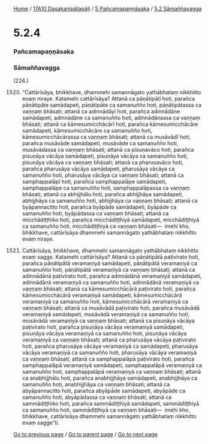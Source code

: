 
[Home](/) / [17A10 Dasakanipātapāḷi](/tipitaka/17A10.md) / [5 Pañcamapaṇṇāsaka](/tipitaka/17A10/5.md) / [5.2 Sāmaññavagga](/tipitaka/17A10/5/5.2.md)

# 5.2.4

### Pañcamapaṇṇāsaka

### Sāmaññavagga

(224.)

1520. “Cattārīsāya, bhikkhave, dhammehi samannāgato yathābhataṃ nikkhitto evaṃ niraye. Katamehi cattārīsāya? Attanā ca pāṇātipātī hoti, parañca pāṇātipāte samādapeti, pāṇātipāte ca samanuñño hoti, pāṇātipātassa ca vaṇṇaṃ bhāsati; attanā ca adinnādāyī hoti, parañca adinnādāne samādapeti, adinnādāne ca samanuñño hoti, adinnādānassa ca vaṇṇaṃ bhāsati; attanā ca kāmesumicchācārī hoti, parañca kāmesumicchācāre samādapeti, kāmesumicchācāre ca samanuñño hoti, kāmesumicchācārassa ca vaṇṇaṃ bhāsati; attanā ca musāvādī hoti, parañca musāvāde samādapeti, musāvāde ca samanuñño hoti, musāvādassa ca vaṇṇaṃ bhāsati; attanā ca pisuṇavāco hoti, parañca pisuṇāya vācāya samādapeti, pisuṇāya vācāya ca samanuñño hoti, pisuṇāya vācāya ca vaṇṇaṃ bhāsati; attanā ca pharusavāco hoti, parañca pharusāya vācāya samādapeti, pharusāya vācāya ca samanuñño hoti, pharusāya vācāya ca vaṇṇaṃ bhāsati; attanā ca samphappalāpī hoti, parañca samphappalāpe samādapeti, samphappalāpe ca samanuñño hoti, samphappalāpassa ca vaṇṇaṃ bhāsati; attanā ca abhijjhālu hoti, parañca abhijjhāya samādapeti, abhijjhāya ca samanuñño hoti, abhijjhāya ca vaṇṇaṃ bhāsati; attanā ca byāpannacitto hoti, parañca byāpāde samādapeti, byāpāde ca samanuñño hoti, byāpādassa ca vaṇṇaṃ bhāsati; attanā ca micchādiṭṭhiko hoti, parañca micchādiṭṭhiyā samādapeti, micchādiṭṭhiyā ca samanuñño hoti, micchādiṭṭhiyā ca vaṇṇaṃ bhāsati—  imehi kho, bhikkhave, cattārīsāya dhammehi samannāgato yathābhataṃ nikkhitto evaṃ niraye.

1521. Cattārīsāya, bhikkhave, dhammehi samannāgato yathābhataṃ nikkhitto evaṃ sagge. Katamehi cattārīsāya? Attanā ca pāṇātipātā paṭivirato hoti, parañca pāṇātipātā veramaṇiyā samādapeti, pāṇātipātā veramaṇiyā ca samanuñño hoti, pāṇātipātā veramaṇiyā ca vaṇṇaṃ bhāsati; attanā ca adinnādānā paṭivirato hoti, parañca adinnādānā veramaṇiyā samādapeti, adinnādānā veramaṇiyā ca samanuñño hoti, adinnādānā veramaṇiyā ca vaṇṇaṃ bhāsati; attanā ca kāmesumicchācārā paṭivirato hoti, parañca kāmesumicchācārā veramaṇiyā samādapeti, kāmesumicchācārā veramaṇiyā ca samanuñño hoti, kāmesumicchācārā veramaṇiyā ca vaṇṇaṃ bhāsati; attanā ca musāvādā paṭivirato hoti, parañca musāvādā veramaṇiyā samādapeti, musāvādā veramaṇiyā ca samanuñño hoti, musāvādā veramaṇiyā ca vaṇṇaṃ bhāsati; attanā ca pisuṇāya vācāya paṭivirato hoti, parañca pisuṇāya vācāya veramaṇiyā samādapeti, pisuṇāya vācāya veramaṇiyā ca samanuñño hoti, pisuṇāya vācāya veramaṇiyā ca vaṇṇaṃ bhāsati; attanā ca pharusāya vācāya paṭivirato hoti, parañca pharusāya vācāya veramaṇiyā ca samādapeti, pharusāya vācāya veramaṇiyā ca samanuñño hoti, pharusāya vācāya veramaṇiyā ca vaṇṇaṃ bhāsati; attanā ca samphappalāpā paṭivirato hoti, parañca samphappalāpā veramaṇiyā samādapeti, samphappalāpā veramaṇiyā ca samanuñño hoti, samphappalāpā veramaṇiyā ca vaṇṇaṃ bhāsati; attanā ca anabhijjhālu hoti, parañca anabhijjhāya samādapeti, anabhijjhāya ca samanuñño hoti, anabhijjhāya ca vaṇṇaṃ bhāsati; attanā ca abyāpannacitto hoti, parañca abyāpāde samādapeti, abyāpāde ca samanuñño hoti, abyāpādassa ca vaṇṇaṃ bhāsati; attanā ca sammādiṭṭhiko hoti, parañca sammādiṭṭhiyā samādapeti, sammādiṭṭhiyā ca samanuñño hoti, sammādiṭṭhiyā ca vaṇṇaṃ bhāsati—  imehi kho, bhikkhave, cattārīsāya dhammehi samannāgato yathābhataṃ nikkhitto evaṃ sagge”ti.

[Go to previous page](/tipitaka/17A10/5/5.2/5.2.3.md) / [Go to parent page](/tipitaka/17A10/5/5.2.md) / [Go to next page](/tipitaka/17A10/5/5.2/5.2.5--8.md)


